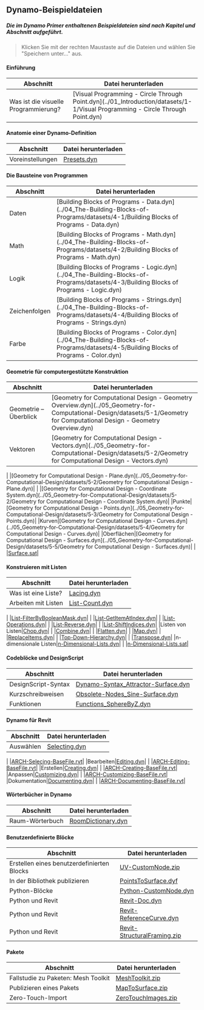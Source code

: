 

## Dynamo-Beispieldateien

##### Die im Dynamo Primer enthaltenen Beispieldateien sind nach Kapitel und Abschnitt aufgeführt.

> Klicken Sie mit der rechten Maustaste auf die Dateien und wählen Sie "Speichern unter..." aus.

#### Einführung

|Abschnitt|Datei herunterladen|
| -- | -- |
|Was ist die visuelle Programmierung?|[Visual Programming - Circle Through Point.dyn](../01_Introduction/datasets/1-1/Visual Programming - Circle Through Point.dyn)|

#### Anatomie einer Dynamo-Definition

|Abschnitt|Datei herunterladen|
| -- | -- |
|Voreinstellungen|[Presets.dyn](../03_Anatomy-of-a-Dynamo-Definition/datasets/3-5/Presets.dyn)|

#### Die Bausteine von Programmen

|Abschnitt|Datei herunterladen|
| -- | -- |
|Daten|[Building Blocks of Programs - Data.dyn](../04_The-Building-Blocks-of-Programs/datasets/4-1/Building Blocks of Programs - Data.dyn)|
|Math|[Building Blocks of Programs - Math.dyn](../04_The-Building-Blocks-of-Programs/datasets/4-2/Building Blocks of Programs - Math.dyn)|
|Logik|[Building Blocks of Programs - Logic.dyn](../04_The-Building-Blocks-of-Programs/datasets/4-3/Building Blocks of Programs - Logic.dyn)|
|Zeichenfolgen|[Building Blocks of Programs - Strings.dyn](../04_The-Building-Blocks-of-Programs/datasets/4-4/Building Blocks of Programs - Strings.dyn)|
|Farbe|[Building Blocks of Programs - Color.dyn](../04_The-Building-Blocks-of-Programs/datasets/4-5/Building Blocks of Programs - Color.dyn)|

#### Geometrie für computergestützte Konstruktion

|Abschnitt|Datei herunterladen|
| -- | -- |
|Geometrie – Überblick|[Geometry for Computational Design - Geometry Overview.dyn](../05_Geometry-for-Computational-Design/datasets/5-1/Geometry for Computational Design - Geometry Overview.dyn)|
|Vektoren|[Geometry for Computational Design - Vectors.dyn](../05_Geometry-for-Computational-Design/datasets/5-2/Geometry for Computational Design - Vectors.dyn)|
|
|[Geometry for Computational Design - Plane.dyn](../05_Geometry-for-Computational-Design/datasets/5-2/Geometry for Computational Design - Plane.dyn)|
|
|[Geometry for Computational Design - Coordinate System.dyn](../05_Geometry-for-Computational-Design/datasets/5-2/Geometry for Computational Design - Coordinate System.dyn)|
|Punkte|[Geometry for Computational Design - Points.dyn](../05_Geometry-for-Computational-Design/datasets/5-3/Geometry for Computational Design - Points.dyn)|
|Kurven|[Geometry for Computational Design - Curves.dyn](../05_Geometry-for-Computational-Design/datasets/5-4/Geometry for Computational Design - Curves.dyn)|
|Oberflächen|[Geometry for Computational Design - Surfaces.dyn](../05_Geometry-for-Computational-Design/datasets/5-5/Geometry for Computational Design - Surfaces.dyn)|
|
|[Surface.sat](../05_Geometry-for-Computational-Design/datasets/5-5/Surface.sat)|

#### Konstruieren mit Listen

|Abschnitt|Datei herunterladen|
| -- | -- |
|Was ist eine Liste?|[Lacing.dyn](../06_Designing-with-Lists/datasets/6-1/Lacing.dyn)|
|Arbeiten mit Listen|[List-Count.dyn](../06_Designing-with-Lists/datasets/6-2/List-Count.dyn)|
|
|[List-FilterByBooleanMask.dyn](../06_Designing-with-Lists/datasets/6-2/List-FilterByBooleanMask.dyn)|
|
|[List-GetItemAtIndex.dyn](../06_Designing-with-Lists/datasets/6-2/List-GetItemAtIndex.dyn)|
|
|[List-Operations.dyn](../06_Designing-with-Lists/datasets/6-2/List-Operations.dyn)|
|
|[List-Reverse.dyn](../06_Designing-with-Lists/datasets/6-2/List-Reverse.dyn)|
|
|[List-ShiftIndices.dyn](../06_Designing-with-Lists/datasets/6-2/List-ShiftIndices.dyn)|
|Listen von Listen|[Chop.dyn](../06_Designing-with-Lists/datasets/6-3/Chop.dyn)|
|
|[Combine.dyn](../06_Designing-with-Lists/datasets/6-3/Combine.dyn)|
|
|[Flatten.dyn](../06_Designing-with-Lists/datasets/6-3/Flatten.dyn)|
|
|[Map.dyn](../06_Designing-with-Lists/datasets/6-3/Map.dyn)|
|
|[ReplaceItems.dyn](../06_Designing-with-Lists/datasets/6-3/ReplaceItems.dyn)|
|
|[Top-Down-Hierarchy.dyn](../06_Designing-with-Lists/datasets/6-3/Top-Down-Hierarchy.dyn)|
|
|[Transpose.dyn](../06_Designing-with-Lists/datasets/6-3/Transpose.dyn)|
|n-dimensionale Listen|[n-Dimensional-Lists.dyn](../06_Designing-with-Lists/datasets/6-4/n-Dimensional-Lists.dyn)|
|
|[n-Dimensional-Lists.sat](../06_Designing-with-Lists/datasets/6-4/n-Dimensional-Lists.sat)|

#### Codeblöcke und DesignScript

|Abschnitt|Datei herunterladen|
| -- | -- |
|DesignScript-Syntax|[Dynamo-Syntax_Attractor-Surface.dyn](../07_Code-Block/datasets/7-2/Dynamo-Syntax_Attractor-Surface.dyn)|
|Kurzschreibweisen|[Obsolete-Nodes_Sine-Surface.dyn](../07_Code-Block/datasets/7-3/Obsolete-Nodes_Sine-Surface.dyn)|
|Funktionen|[Functions_SphereByZ.dyn](../07_Code-Block/datasets/7-4/Functions_SphereByZ.dyn)|

#### Dynamo für Revit

|Abschnitt|Datei herunterladen|
| -- | -- |
|Auswählen|[Selecting.dyn](../08_Dynamo-for-Revit/datasets/8-2/Selecting.dyn)|
|
|[ARCH-Selecing-BaseFile.rvt](../08_Dynamo-for-Revit/datasets/8-2/ARCH-Selecting-BaseFile.rvt)|
|Bearbeiten|[Editing.dyn](../08_Dynamo-for-Revit/datasets/8-3/Editing.dyn)|
|
|[ARCH-Editing-BaseFile.rvt](../08_Dynamo-for-Revit/datasets/8-3/ARCH-Editing-BaseFile.rvt)|
|Erstellen|[Creating.dyn](../08_Dynamo-for-Revit/datasets/8-4/Creating.dyn)|
|
|[ARCH-Creating-BaseFile.rvt](../08_Dynamo-for-Revit/datasets/8-4/ARCH-Creating-BaseFile.rvt)|
|Anpassen|[Customizing.dyn](../08_Dynamo-for-Revit/datasets/8-5/Customizing.dyn)|
|
|[ARCH-Customizing-BaseFile.rvt](../08_Dynamo-for-Revit/datasets/8-5/ARCH-Customizing-BaseFile.rvt)|
|Dokumentation|[Documenting.dyn](../08_Dynamo-for-Revit/datasets/8-6/Documenting.dyn)|
|
|[ARCH-Documenting-BaseFile.rvt](../08_Dynamo-for-Revit/datasets/8-6/ARCH-Documenting-BaseFile.rvt)|

#### Wörterbücher in Dynamo

|Abschnitt|Datei herunterladen|
| -- | -- |
|Raum-Wörterbuch|[RoomDictionary.dyn](../09_Dictionaries/datasets/9-4_roomDictionary.dyn)|

#### Benutzerdefinierte Blöcke

|Abschnitt|Datei herunterladen|
| -- | -- |
|Erstellen eines benutzerdefinierten Blocks|[UV-CustomNode.zip](../10_Custom-Nodes/datasets/10-2/UV-CustomNode.zip)|
|In der Bibliothek publizieren|[PointsToSurface.dyf](../10_Custom-Nodes/datasets/10-3/PointsToSurface.dyf)|
|Python-Blöcke|[Python-CustomNode.dyn](../10_Custom-Nodes/datasets/10-4/Python-CustomNode.dyn)|
|Python und Revit|[Revit-Doc.dyn](../10_Custom-Nodes/datasets/10-5/Revit-Doc.dyn)|
|Python und Revit|[Revit-ReferenceCurve.dyn](../10_Custom-Nodes/datasets/10-5/Revit-ReferenceCurve.dyn)|
|Python und Revit|[Revit-StructuralFraming.zip](../10_Custom-Nodes/datasets/10-5/Revit-StructuralFraming.zip)|

#### Pakete

|Abschnitt|Datei herunterladen|
| -- | -- |
|Fallstudie zu Paketen: Mesh Toolkit|[MeshToolkit.zip](../11_Packages/datasets/11-2/MeshToolkit.zip)|
|Publizieren eines Pakets|[MapToSurface.zip](../11_Packages/datasets/11-4/MapToSurface.zip)|
|Zero-Touch-Import|[ZeroTouchImages.zip](../11_Packages/datasets/11-5/ZeroTouchImages.zip)|

